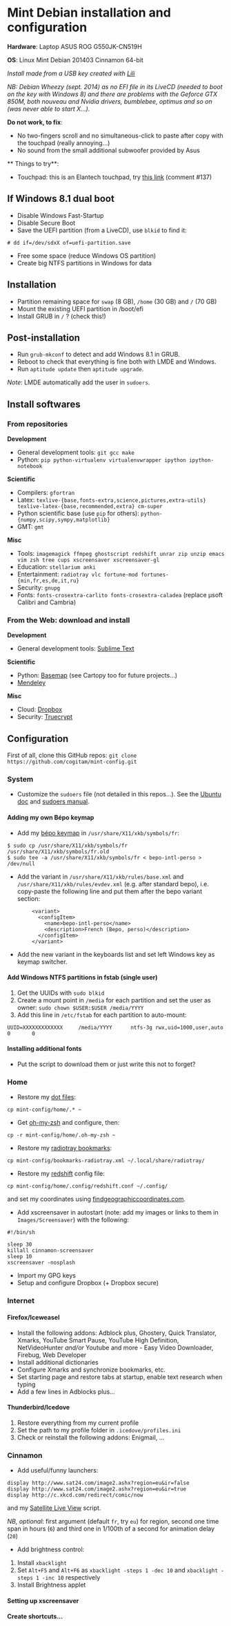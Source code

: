 Mint Debian installation and configuration
==========================================

**Hardware**: Laptop ASUS ROG G550JK-CN519H

**OS**: Linux Mint Debian 201403 Cinnamon 64-bit

*Install made from a USB key created with [Lili](http://www.linuxliveusb.com/en/download)*

*NB: Debian Wheezy (sept. 2014) as no EFI file in its LiveCD (needed to boot on the key with Windows 8) and there are problems with the Geforce GTX 850M, both nouveau and Nvidia drivers, bumblebee, optimus and so on (was never able to start X...).*

**Do not work, to fix**:
- No two-fingers scroll and no simultaneous-click to paste after copy with the touchpad (really annoying...)
- No sound from the small additional subwoofer provided by Asus

** Things to try**:
- Touchpad: this is an Elantech touchpad, try [this link](https://bugs.launchpad.net/ubuntu/+source/linux/+bug/1166442/+index?comments=all) (comment #137)

## If Windows 8.1 dual boot

- Disable Windows Fast-Startup
- Disable Secure Boot
- Save the UEFI partition (from a LiveCD), use `blkid` to find it:
```
# dd if=/dev/sdxX of=uefi-partition.save
```
- Free some space (reduce Windows OS partition)
- Create big NTFS partitions in Windows for data


## Installation

- Partition remaining space for `swap` (8 GB), `/home` (30 GB) and `/` (70 GB)
- Mount the existing UEFI partition in /boot/efi
- Install GRUB in `/` ? (check this!)


## Post-installation

- Run `grub-mkconf` to detect and add Windows 8.1 in GRUB.
- Reboot to check that everything is fine both with LMDE and Windows.
- Run `aptitude update` then `aptitude upgrade`.

*Note*: LMDE automatically add the user in `sudoers`.

## Install softwares

### From repositories

**Development**
- General development tools: `git gcc make`
- Python: `pip python-virtualenv virtualenvwrapper ipython ipython-notebook`

**Scientific**
- Compilers: `gfortran` 
- Latex: `texlive-{base,fonts-extra,science,pictures,extra-utils} texlive-latex-{base,recommended,extra} cm-super`
- Python scientific base (use `pip` for others): `python-{numpy,scipy,sympy,matplotlib}`
- GMT: `gmt`

**Misc**
- Tools: `imagemagick ffmpeg ghostscript redshift unrar zip unzip emacs vim zsh tree cups xscreensaver xscreensaver-gl`
- Education: `stellarium anki`
- Entertainment: `radiotray vlc fortune-mod fortunes-{min,fr,es,de,it,ru}`
- Security: `gnupg`
- Fonts: `fonts-crosextra-carlito fonts-crosextra-caladea` (replace µsoft Calibri and Cambria)

### From the Web: download and install

**Development**
- General development tools: [Sublime Text](http://www.sublimetext.com/3)

**Scientific**
- Python: [Basemap](http://sourceforge.net/projects/matplotlib/files/matplotlib-toolkits/) (see Cartopy too for future projects...)
- [Mendeley](http://www.mendeley.com/download-mendeley-desktop/)

**Misc**
- Cloud: [Dropbox](https://www.dropbox.com/install?os=lnx)
- Security: [Truecrypt](https://truecrypt.ch/)


## Configuration

First of all, clone this GitHub repos: `git clone https://github.com/cogitam/mint-config.git`

### System

- Customize the `sudoers` file (not detailed in this repos...). See the [Ubuntu doc](http://doc.ubuntu-fr.org/sudoers) and [sudoers manual](http://www.sudo.ws/sudo/sudoers.man.html).

#### Adding my own Bépo keymap

- Add my [bépo keymap](https://github.com/cogitam/mint-config/blob/master/bepo-intl-perso) in `/usr/share/X11/xkb/symbols/fr`:
```
$ sudo cp /usr/share/X11/xkb/symbols/fr /usr/share/X11/xkb/symbols/fr.old
$ sudo tee -a /usr/share/X11/xkb/symbols/fr < bepo-intl-perso > /dev/null
```
- Add the variant in `/usr/share/X11/xkb/rules/base.xml` and `/usr/share/X11/xkb/rules/evdev.xml` (e.g. after standard bepo), i.e. copy-paste the following line and put them after the bepo variant section:
```
        <variant>
          <configItem>
            <name>bepo-intl-perso</name>
            <description>French (Bepo, perso)</description>
          </configItem>
        </variant>
```
- Add the new variant in the keyboards list and set left Windows key as keymap switcher.

#### Add Windows NTFS partitions in fstab (single user)

1. Get the UUIDs with `sudo blkid`
2. Create a mount point in `/media` for each partition and set the user as owner: `sudo chown $USER:$USER /media/YYYY`
3. Add this line in `/etc/fstab` for each partition to auto-mount:
```
UUID=XXXXXXXXXXXXX     /media/YYYY      ntfs-3g rwx,uid=1000,user,auto  0       0
```

#### Installing additional fonts

- Put the script to download them or just write this not to forget?

### Home

- Restore my [dot files](https://github.com/cogitam/mint-config/tree/master/home):
```
cp mint-config/home/.* ~
```
- Get [oh-my-zsh](https://github.com/robbyrussell/oh-my-zsh#the-manual-way) and configure, then:
```
cp -r mint-config/home/.oh-my-zsh ~
```
- Restore my [radiotray bookmarks](https://github.com/cogitam/mint-config/blob/master/bookmarks-radiotray.xml):
```
cp mint-config/bookmarks-radiotray.xml ~/.local/share/radiotray/
```
- Restore my [redshift](https://github.com/cogitam/mint-config/blob/master/home/.config/redshift.conf) config file:
```
cp mint-config/home/.config/redshift.conf ~/.config/
```
and set my coordinates using [findgeographiccoordinates.com](http://findgeographiccoordinates.com/).
- Add xscreensaver in autostart (note: add my images or links to them in `Images/Screensaver`) with the following:
```
#!/bin/sh

sleep 30
killall cinnamon-screensaver
sleep 10
xscreensaver -nosplash
```
- Import my GPG keys
- Setup and configure Dropbox (+ Dropbox secure)

### Internet

#### Firefox/Iceweasel

- Install the following addons: Adblock plus, Ghostery, Quick Translator, Xmarks, YouTube Smart Pause, YouTube High Definition, NetVideoHunter *and/or* Youtube and more - Easy Video Downloader, Firebug, Web Developer
- Install additional dictionaries
- Configure Xmarks and synchronize bookmarks, etc.
- Set starting page and restore tabs at startup, enable text research when typing
- Add a few lines in Adblocks plus...

#### Thunderbird/Icedove

1. Restore everything from my current profile
2. Set the path to my profile folder in `.icedove/profiles.ini`
3. Check or reinstall the following addons: Enigmail, ...

### Cinnamon

- Add useful/funny launchers:
```
display http://www.sat24.com/image2.ashx?region=eu&ir=false
display http://www.sat24.com/image2.ashx?region=eu&ir=true
display http://c.xkcd.com/redirect/comic/now
```
and my [Satellite Live View](https://github.com/cogitam/mint-config/blob/master/satellite-live-view.sh) script.

*NB, optional*: first argument (default `fr`, try `eu`) for region, second one time span in hours (`6`) and third one in 1/100th of a second for animation delay (`20`)

- Add brightness control:

1. Install `xbacklight`
2. Set `Alt+F5` and `Alt+F6` as `xbacklight -steps 1 -dec 10` and `xbacklight -steps 1 -inc 10` respectively
3. Install Brightness applet

#### Setting up xscreensaver

#### Create shortcuts...


